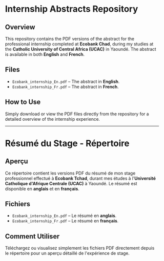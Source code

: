 # Internship Abstracts Repository

## Overview

This repository contains the PDF versions of the abstract for the professional internship completed at **Ecobank Chad**, during my studies at the **Catholic University of Central Africa (UCAC)** in Yaoundé. The abstract is available in both **English** and **French**.

## Files

- `Ecobank_internship_En.pdf` – The abstract in **English**.
- `Ecobank_internship_Fr.pdf` – The abstract in **French**.

## How to Use

Simply download or view the PDF files directly from the repository for a detailed overview of the internship experience.

---

# Résumé du Stage - Répertoire

## Aperçu

Ce répertoire contient les versions PDF du résumé de mon stage professionnel effectué à **Ecobank Tchad**, durant mes études à l'**Université Catholique d'Afrique Centrale (UCAC)** à Yaoundé. Le résumé est disponible en **anglais** et en **français**.

## Fichiers

- `Ecobank_internship_En.pdf` – Le résumé en **anglais**.
- `Ecobank_internship_Fr.pdf` – Le résumé en **français**.

## Comment Utiliser

Téléchargez ou visualisez simplement les fichiers PDF directement depuis le répertoire pour un aperçu détaillé de l'expérience de stage.
